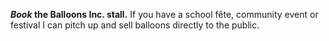 **_Book_ the Balloons Inc. stall.**
If you have a school fête, community event or festival I can pitch up and sell balloons directly to the public.